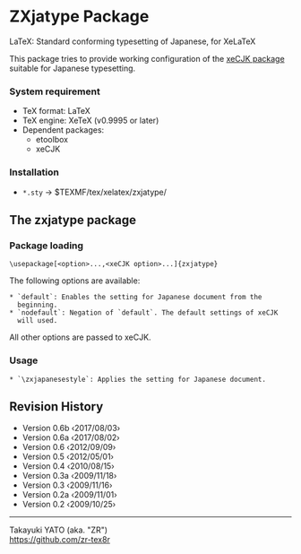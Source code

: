 ZXjatype Package
================

LaTeX: Standard conforming typesetting of Japanese, for XeLaTeX

This package tries to provide working configuration of the [xeCJK package]
suitable for Japanese typesetting.

[xeCJK package]: https://www.ctan.org/pkg/xecjk

### System requirement

  * TeX format: LaTeX
  * TeX engine: XeTeX (v0.9995 or later)
  * Dependent packages:
      - etoolbox
      - xeCJK

### Installation

  - `*.sty`   → $TEXMF/tex/xelatex/zxjatype/


The zxjatype package
--------------------

### Package loading

    \usepackage[<option>...,<xeCJK option>...]{zxjatype}

The following options are available:

    * `default`: Enables the setting for Japanese document from the
      beginning.
    * `nodefault`: Negation of `default`. The default settings of xeCJK
      will used.

All other options are passed to xeCJK.

### Usage

    * `\zxjapanesestyle`: Applies the setting for Japanese document.

Revision History
----------------

  * Version 0.6b ‹2017/08/03›
  * Version 0.6a ‹2017/08/02›
  * Version 0.6  ‹2012/09/09›
  * Version 0.5  ‹2012/05/01›
  * Version 0.4  ‹2010/08/15›
  * Version 0.3a ‹2009/11/18›
  * Version 0.3  ‹2009/11/16›
  * Version 0.2a ‹2009/11/01›
  * Version 0.2  ‹2009/10/25›

--------------------
Takayuki YATO (aka. "ZR")  
https://github.com/zr-tex8r
